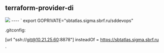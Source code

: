 terraform-provider-di
----
<img src="https://learn.hashicorp.com/img/terraform/providers/core-plugins-api.png">
----
`
export GOPRIVATE="sbtatlas.sigma.sbrf.ru/sddevops"

.gitconfig:

[url "ssh://git@10.21.25.60:8878"]
  insteadOf = https://sbtatlas.sigma.sbrf.ru

`
